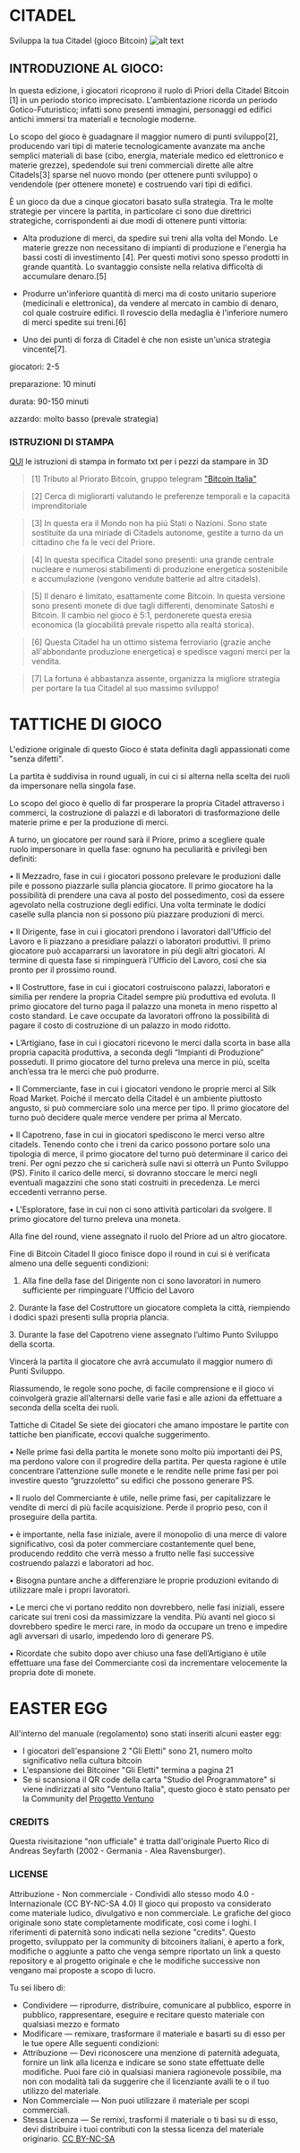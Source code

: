 # CITADEL
Sviluppa la tua Citadel (gioco Bitcoin)
![alt text](https://github.com/Cmod777/CITADEL-GAME/blob/main/COPERTINA.jpg)

## INTRODUZIONE AL GIOCO:

In questa edizione, i giocatori ricoprono il ruolo di Priori della Citadel Bitcoin [1] in un periodo storico imprecisato. 
L'ambientazione ricorda un periodo Gotico-Futuristico; infatti sono presenti immagini, personaggi ed edifici antichi immersi tra materiali e tecnologie moderne. 

Lo scopo del gioco è guadagnare il maggior numero di punti sviluppo[2], producendo vari tipi di materie tecnologicamente avanzate ma anche semplici materiali di base (cibo, energia, materiale medico ed elettronico e materie grezze), spedendole sui treni commerciali dirette alle altre Citadels[3] sparse nel nuovo mondo (per ottenere punti sviluppo) o vendendole (per ottenere monete) e costruendo vari tipi di edifici.

È un gioco da due a cinque giocatori basato sulla strategia.
Tra le molte strategie per vincere la partita, in particolare ci sono due direttrici strategiche, corrispondenti ai due modi di ottenere punti vittoria:
* Alta produzione di merci, da spedire sui treni alla volta del Mondo. Le materie grezze non necessitano di impianti di produzione e l'energia ha bassi costi di investimento [4]. Per questi motivi sono spesso prodotti in grande quantità. Lo svantaggio consiste nella relativa difficoltà di accumulare denaro.[5]
* Produrre un'inferiore quantità di merci ma di costo unitario superiore (medicinali e elettronica), da vendere al mercato in cambio di denaro, col quale costruire edifici. Il rovescio della medaglia è l'inferiore numero di merci spedite sui treni.[6]

* Uno dei punti di forza di Citadel è che non esiste un'unica strategia vincente[7].

giocatori: 2-5

preparazione: 10 minuti

durata: 90-150 minuti

azzardo: molto basso (prevale strategia)

### ISTRUZIONI DI STAMPA
[QUI](https://github.com/Cmod777/CITADEL-GAME/blob/main/APPENDICI%20DA%20STAMPARE/istruzioni%20di%20stampa%203D.txt) le istruzioni di stampa in formato txt per i pezzi da stampare in 3D



>[1] Tributo al Priorato Bitcoin, gruppo telegram ["Bitcoin Italia"](https://t.me/bitcoinIta)

>[2] Cerca di migliorarti valutando le preferenze temporali e la capacitá imprenditoriale 

>[3] In questa era il Mondo non ha piú Stati o Nazioni. Sono state sostituite da una miriade di Citadels autonome, gestite a turno da un cittadino che fa le veci del Priore.

>[4] In questa specifica Citadel sono presenti: una grande centrale nucleare e numerosi stabilimenti di produzione energetica sostenibile e accumulazione (vengono vendute batterie ad altre citadels).

>[5] Il denaro é limitato, esattamente come Bitcoin. In questa versione sono presenti monete di due tagli differenti, denominate Satoshi e Bitcoin. Il cambio nel gioco é 5:1, perdonerete questa eresia economica (la giocabilitá prevale rispetto alla realtá storica).

>[6] Questa Citadel ha un ottimo sistema ferroviario (grazie anche all'abbondante produzione energetica) e spedisce vagoni merci per la vendita.

>[7] La fortuna é abbastanza assente, organizza la migliore strategia per portare la tua Citadel al suo massimo sviluppo!


# TATTICHE DI GIOCO

L'edizione originale di questo Gioco é stata definita dagli appassionati come "senza difetti".

La partita è suddivisa in round uguali, in cui ci si alterna nella scelta dei ruoli da impersonare nella singola fase.

Lo scopo del gioco è quello di far prosperare la propria Citadel attraverso i commerci, la costruzione di palazzi e di laboratori di trasformazione delle materie prime e per la produzione di merci.

A turno, un giocatore per round sarà il Priore, primo a scegliere quale ruolo impersonare in quella fase: ognuno ha peculiarità e privilegi ben definiti:

• Il Mezzadro, fase in cui i giocatori possono prelevare le produzioni dalle pile e possono piazzarle sulla plancia giocatore. Il primo giocatore ha la possibilità di prendere una cava al posto del possedimento, così da essere agevolato nella costruzione degli edifici. Una volta terminate le dodici caselle sulla plancia non si possono più piazzare produzioni di merci.

• Il Dirigente, fase in cui i giocatori prendono i lavoratori dall'Ufficio del Lavoro e li piazzano a presidiare palazzi o laboratori produttivi. Il primo giocatore può accaparrarsi un lavoratore in più degli altri giocatori. Al termine di questa fase si rimpinguerà l'Ufficio del Lavoro, così che sia pronto per il prossimo round.

• Il Costruttore, fase in cui i giocatori costruiscono palazzi, laboratori e similia per rendere la propria Citadel sempre più produttiva ed evoluta. Il primo giocatore del turno paga il palazzo una moneta in meno rispetto al costo standard. Le cave occupate da lavoratori offrono la possibilità di pagare il costo di costruzione di un palazzo in modo ridotto.

• L’Artigiano, fase in cui i giocatori ricevono le merci dalla scorta in base alla propria capacità produttiva, a seconda degli “Impianti di Produzione” posseduti. Il primo giocatore del turno preleva una merce in più, scelta anch’essa tra le merci che può produrre.

• Il Commerciante, fase in cui i giocatori vendono le proprie merci al Silk Road Market. Poiché il mercato della Citadel è un ambiente piuttosto angusto, si può commerciare solo una merce per tipo. Il primo giocatore del turno può decidere quale merce vendere per prima al Mercato.

• Il Capotreno, fase in cui in giocatori spediscono le merci verso altre citadels. Tenendo conto che i treni da carico possono portare solo una tipologia di merce, il primo giocatore del turno può determinare il carico dei treni. Per ogni pezzo che si caricherà sulle navi si otterrà un Punto Sviluppo (PS). Finito il carico delle merci, si dovranno stoccare le merci negli eventuali magazzini che sono stati costruiti in precedenza. Le merci eccedenti verranno perse.

• L'Esploratore, fase in cui non ci sono attività particolari da svolgere. Il primo giocatore del turno preleva una moneta.

Alla fine del round, viene assegnato il ruolo del Priore ad un altro giocatore. 

Fine di Bitcoin Citadel
Il gioco finisce dopo il round in cui si è verificata almeno una delle seguenti condizioni:

1. Alla fine della fase del Dirigente non ci sono lavoratori in numero sufficiente per rimpinguare l'Ufficio del Lavoro

2. Durante la fase del Costruttore un giocatore completa la città, riempiendo i dodici spazi presenti sulla propria plancia.

3. Durante la fase del Capotreno viene assegnato l’ultimo Punto Sviluppo della scorta.

Vincerà la partita il giocatore che avrà accumulato il maggior numero di Punti Sviluppo.

Riassumendo, le regole sono poche, di facile comprensione e il gioco vi coinvolgerà grazie all’alternarsi delle varie fasi e alle azioni da effettuare a seconda della scelta dei ruoli.

Tattiche di Citadel
Se siete dei giocatori che amano impostare le partite con tattiche ben pianificate, eccovi qualche suggerimento.

• Nelle prime fasi della partita le monete sono molto più importanti dei PS, ma perdono valore con il progredire della partita. Per questa ragione è utile concentrare l’attenzione sulle monete e le rendite nelle prime fasi per poi investire questo “gruzzoletto” su edifici che possono generare PS.

• Il ruolo del Commerciante è utile, nelle prime fasi, per capitalizzare le vendite di merci di più facile acquisizione. Perde il proprio peso, con il proseguire della partita.

• è importante, nella fase iniziale, avere il monopolio di una merce di valore significativo, così da poter commerciare costantemente quel bene, producendo reddito che verrà messo a frutto nelle fasi successive costruendo palazzi e laboratori ad hoc.

• Bisogna puntare anche a differenziare le proprie produzioni evitando di utilizzare male i propri lavoratori.

• Le merci che vi portano reddito non dovrebbero, nelle fasi iniziali, essere caricate sui treni così da massimizzare la vendita. Più avanti nel gioco si dovrebbero spedire le merci rare, in modo da occupare un treno e impedire agli avversari di usarlo, impedendo loro di generare PS.

• Ricordate che subito dopo aver chiuso una fase dell’Artigiano è utile effettuare una fase del Commerciante così da incrementare velocemente la propria dote di monete.


# EASTER EGG

All'interno del manuale (regolamento) sono stati inseriti alcuni easter egg:
* I giocatori dell'espansione 2 "Gli Eletti" sono 21, numero molto significativo nella cultura bitcoin
* L'espansione dei Bitcoiner "Gli Eletti" termina a pagina 21
* Se si scansiona il QR code della carta "Studio del Programmatore" si viene indirizzati al sito "Ventuno Italia", questo gioco è stato pensato per la Community del [Progetto Ventuno](https://ventuno.space/)


### CREDITS

Questa rivisitazione "non ufficiale" é tratta dall'originale Puerto Rico di Andreas Seyfarth (2002 - Germania - Alea Ravensburger).

### LICENSE

Attribuzione - Non commerciale - Condividi allo stesso modo 4.0 - Internazionale (CC BY-NC-SA 4.0)
Il gioco qui proposto va considerato come materiale ludico, divulgativo e non commerciale. Le grafiche del gioco originale sono state completamente modificate, così come i loghi. I riferimenti di paternità sono indicati nella sezione "credits". Questo progetto, sviluppato per la community di bitcoiners italiani, è aperto a fork, modifiche o aggiunte a patto che venga sempre riportato un link a questo repository e al progetto originale e che le modifiche successive non vengano mai proposte a scopo di lucro. 

Tu sei libero di:
* Condividere — riprodurre, distribuire, comunicare al pubblico, esporre in pubblico, rappresentare, eseguire e recitare questo materiale con qualsiasi mezzo e formato
* Modificare — remixare, trasformare il materiale e basarti su di esso per le tue opere
Alle seguenti condizioni:
* Attribuzione — Devi riconoscere una menzione di paternità adeguata, fornire un link alla licenza e indicare se sono state effettuate delle modifiche. Puoi fare ciò in qualsiasi maniera ragionevole possibile, ma non con modalità tali da suggerire che il licenziante avalli te o il tuo utilizzo del materiale.
* Non Commerciale — Non puoi utilizzare il materiale per scopi commerciali.
* Stessa Licenza — Se remixi, trasformi il materiale o ti basi su di esso, devi distribuire i tuoi contributi con la stessa licenza del materiale originario.
[CC BY-NC-SA](https://github.com/Cmod777/CITADEL-GAME/blob/main/LICENSE)
